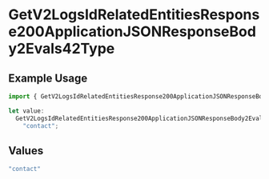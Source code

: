 # GetV2LogsIdRelatedEntitiesResponse200ApplicationJSONResponseBody2Evals42Type

## Example Usage

```typescript
import { GetV2LogsIdRelatedEntitiesResponse200ApplicationJSONResponseBody2Evals42Type } from "orq-poc-typescript-multi-env-version/models/operations";

let value:
  GetV2LogsIdRelatedEntitiesResponse200ApplicationJSONResponseBody2Evals42Type =
    "contact";
```

## Values

```typescript
"contact"
```